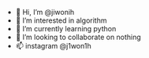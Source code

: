 - 👋 Hi, I’m @jiwonih
- 👀 I’m interested in algorithm
- 🌱 I’m currently learning python
- 💞️ I’m looking to collaborate on nothing
- 📫 instagram @j1won1h

<!---
jiwonih/jiwonih is a ✨ special ✨ repository because its `README.md` (this file) appears on your GitHub profile.
You can click the Preview link to take a look at your changes.
--->
